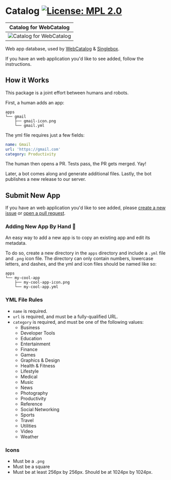 <!-- https://raw.githubusercontent.com/electron/electron-apps/master/readme.md --->

# Catalog [![License: MPL 2.0](https://img.shields.io/badge/License-MPL%202.0-brightgreen.svg)](LICENSE)
|Catalog for WebCatalog|
|---|
|![Catalog for WebCatalog](https://github.com/atomery/catalog/workflows/Catalog%20for%20WebCatalog/badge.svg)|

Web app database, used by [WebCatalog](https://webcatalogapp.com) & [Singlebox](https://singleboxapp.com).

If you have an web application you'd like to see added, follow the instructions.

## How it Works

This package is a joint effort between humans and robots.

First, a human adds an app:

```
apps
└── gmail
    ├── gmail-icon.png
    └── gmail.yml
```

The yml file requires just a few fields:

```yml
name: Gmail
url: 'https://gmail.com'
category: Productivity
```

The human then opens a PR. Tests pass, the PR gets merged. Yay!

Later, a bot comes along and generate additional files. Lastly, the bot publishes a new release to our server.

## Submit New App
If you have an web application you'd like to see added, please [create a new issue](https://github.com/atomery/catalog/issues) or
[open a pull request](https://help.github.com/articles/creating-a-pull-request/).

### Adding New App By Hand 💪
An easy way to add a new app is to copy an existing app and edit its metadata.

To do so, create a new directory in the `apps` directory and include a `.yml`
file and `.png` icon file. The directory can only contain numbers,
lowercase letters, and dashes, and the yml and icon files should be named
like so:

```
apps
└── my-cool-app
    ├── my-cool-app-icon.png
    └── my-cool-app.yml
```

### YML File Rules
- `name` is required.
- `url` is required, and must be a fully-qualified URL.
- `category` is required, and must be one of the following values:
  - Business
  - Developer Tools
  - Education
  - Entertainment
  - Finance
  - Games
  - Graphics & Design
  - Health & Fitness
  - Lifestyle
  - Medical
  - Music
  - News
  - Photography
  - Productivity
  - Reference
  - Social Networking
  - Sports
  - Travel
  - Utilities
  - Video
  - Weather

### Icons
- Must be a `.png`
- Must be a square
- Must be at least 256px by 256px. Should be at 1024px by 1024px.
